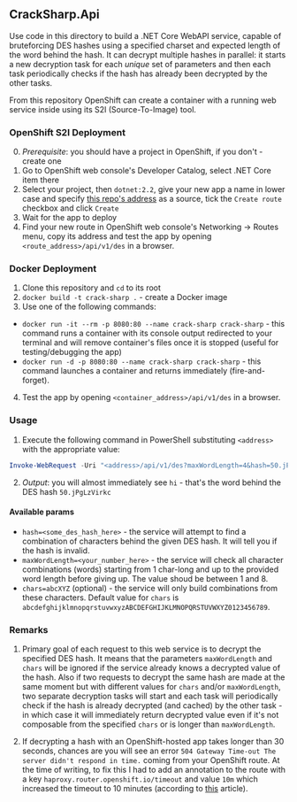 ## CrackSharp.Api
Use code in this directory to build a .NET Core WebAPI service, capable of bruteforcing DES hashes using a specified charset and expected length of the word behind the hash. It can decrypt multiple hashes in parallel: it starts a new decryption task for each *unique* set of parameters and then each task periodically checks if the hash has already been decrypted by the other tasks.

From this repository OpenShift can create a container with a running web service inside using its S2I (Source-To-Image) tool.

### OpenShift S2I Deployment
0. *Prerequisite*: you should have a project in OpenShift, if you don't - create one
1. Go to OpenShift web console's Developer Catalog, select .NET Core item there
2. Select your project, then `dotnet:2.2`, give your new app a name in lower case and specify [this repo's address](https://github.com/aannenko/CrackSharp.git) as a source, tick the `Create route` checkbox and click `Create`
3. Wait for the app to deploy
4. Find your new route in OpenShift web console's Networking -> Routes menu, copy its address and test the app by opening `<route_address>/api/v1/des` in a browser.

### Docker Deployment
1. Clone this repository and `cd` to its root
2. `docker build -t crack-sharp .` - create a Docker image
3. Use one of the following commands:
- `docker run -it --rm -p 8080:80 --name crack-sharp crack-sharp` - this command runs a container with its console output redirected to your terminal and will remove container's files once it is stopped (useful for testing/debugging the app)
- `docker run -d -p 8080:80 --name crack-sharp crack-sharp` - this command launches a container and returns immediately (fire-and-forget).
4. Test the app by opening `<container_address>/api/v1/des` in a browser.

### Usage
1. Execute the following command in PowerShell substituting `<address>` with the appropriate value:
``` PowerShell
Invoke-WebRequest -Uri "<address>/api/v1/des?maxWordLength=4&hash=50.jPgLzVirkc" -UseBasicParsing -TimeoutSec 30
```
2. *Output*: you will almost immediately see `hi` - that's the word behind the DES hash `50.jPgLzVirkc`

#### Available params
- `hash=<some_des_hash_here>` - the service will attempt to find a combination of characters behind the given DES hash. It will tell you if the hash is invalid.
- `maxWordLength=<your_number_here>` - the service will check all character combinations (words) starting from 1 char-long and up to the provided word length before giving up. The value shoud be between 1 and 8.
- `chars=abcXYZ` (optional) - the service will only build combinations from these characters. Default value for `chars` is `abcdefghijklmnopqrstuvwxyzABCDEFGHIJKLMNOPQRSTUVWXYZ0123456789`.

### Remarks
1. Primary goal of each request to this web service is to decrypt the specified DES hash. It means that the parameters `maxWordLength` and `chars` will be ignored if the service already knows a decrypted value of the hash. Also if two requests to decrypt the same hash are made at the same moment but with different values for `chars` and/or `maxWordLength`, two separate decryption tasks will start and each task will periodically check if the hash is already decrypted (and cached) by the other task - in which case it will immediately return decrypted value even if it's not composable from the specified `chars` or is longer than `maxWordLength`.

2. If decrypting a hash with an OpenShift-hosted app takes longer than 30 seconds, chances are you will see an error `504 Gateway Time-out The server didn't respond in time.` coming from your OpenShift route. At the time of writing, to fix this I had to add an annotation to the route with a key `haproxy.router.openshift.io/timeout` and value `10m` which increased the timeout to 10 minutes (according to [this](https://docs.openshift.com/container-platform/4.2/networking/routes/route-configuration.html) article).